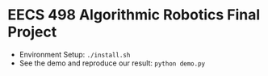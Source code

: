 # EECS 498 Algorithmic Robotics Final Project

- Environment Setup: ```./install.sh```
- See the demo and reproduce our result: ```python demo.py```
